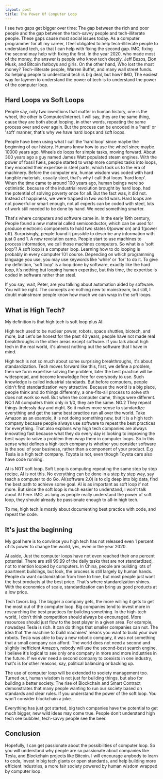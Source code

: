 ```yaml
---
layout: post
title: The Power Of Computer Loop
---
```


I see two gaps get bigger over time: The gap between the rich and poor people and the gap between the tech-savvy people and tech-illiterate people. These gaps cause most social issues today. As a computer programmer for all my career, I feel obligated to help tech-illiterate people to understand tech, so that I can help with fixing the second gap. IMO, fixing the second may help with fixing the first. In the year 2020, who made most of the money, the answer is people who know tech deeply, Jeff Bezos, Elon Musk, and Bitcoin fanboys and girls. On the other hand, Who lost the most money? Tech-illiterate people, Warren Buffet, and many wall street funds. So helping people to understand tech is big deal, but how? IMO, The easiest way for laymen to understand the power of tech is to understand the power of the computer loop. 

## Hard Loops vs Soft Loops
People say, only two inventions that matter in human history, one is the wheel, the other is Computer/Internet. I will say, they are the same thing, cause they are both about looping, in other words, repeating the same process over and over again. But the process can be encoded in a 'hard' or 'soft' manner, that's why we have hard loops and soft loops.

People have been using what I call the 'hard loop' since maybe the beginning of our history. Humans know how to use the wheel since maybe 10000 years ago. Wheels do loops for simple tasks, moving forward. About 300 years ago a guy named James Watt populated steam engines. With the power of fossil fuels, people started to wrap more complex tasks into loops, they encoded their expertise in steel parts, which took us to the era of machinery. Before the computer era, human wisdom was coded with hard tangible materials, usually steel, that's why I call that loops 'hard loop'. When the time came to around 100 years ago, human beings were so optimistic, because of the industrial revolution brought by hard loop, had the potential of solving poverty once for all. But the fact was, it did not. Instead of happiness, we were trapped in two world wars. Hard loops are not powerful or smart enough, not all experts can be coded with steel, lots of work still needed to be done by hand. We need something smarter.

That's where computers and software came in. In the early 19th century, People found a new material called semiconductor, which can be used for produce electronic components to hold two states 0(power on) and 1(power off). Surprisingly, people found it possible to describe any information with just 0 and 1. A new revolution came. People start to use machines to process information, we call those machines computers. So what is a 'soft loop'? A soft loop is a computer loop. Learning how to do looping is probably in every computer 101 course. Depending on which programming language you use, you may use keywords like 'while' or 'for' to do it. To give my definition, 'soft loop' is a loop done by software, exactly like the hard loop, it's nothing but looping human expertise, but this time, the expertise is coded in software rather than steel.

If you say, wait, Peter, are you talking about automation aided by software. You will be right. The concepts are nothing new to mainstream, but still, I doubt mainstream people know how much we can wrap in the soft loops.

## What is High Tech?
My definition is that high tech is soft loop plus AI.

High tech used to be nuclear power, robots, space shuttles, biotech, and more, but Let's be honest for the past 40 years, people have not made real breakthroughs in the other areas except software. If you talk about high tech in the real world, it's almost nothing but the software that I have in mind.

High tech is not so much about some surprising breakthroughs, it's about standardization. Tech moves forward like this, first, we define a problem, then we form expertise solving the problem, later the best practice will be widespread, and become knowledge free for everybody to use. Such knowledge is called industrial standards. But before computers, people didn't find standardization very attractive. Because the world is a big place, people think and do things differently, a one-fits-all process to solve sth does not work so well. But when the computer came, things were different. NO.1 All computers think only in 1/0, they are the same. NO.2 They repeat things tirelessly day and night. So it makes more sense to standardize everything and get the same best practice run all over the world. Take Amazon as an example, it is not doing something new, but it is a high tech company because people always use software to repeat the best practices for everything. That also explains why high tech companies are always innovating fast because what they do every day is looking to improving the best ways to solve a problem then wrap them in computer loops. So In this sense what defines a high-tech company is whether you consider software is the soul of your business, rather than a component of your product. E.g Tesla is a high tech company. Toyota is not, even though Toyota cars also have code running.

AI is NOT soft loop. Soft Loop is computing repeating the same step by step recipe, AI is not this. No everything can be done in a step by step way, say teach a computer to do Go. AI(software 2.0) is to dig deep into big data, find the best path to achieve some goal. AI is as important as soft loop if not more. But since the soft loop is much easier to understand, I won't talk about AI here. IMO, as long as people really understand the power of soft loop, they should already be passionate enough to all-in high tech.

To me, high tech is mostly about documenting best practice with code, and repeat the code. 

## It's just the beginning
My goal here is to convince you high tech has not released even 1 percent of its power to change the world, yes, even in the year 2020.

AI aside, Just the computer loops have not even reached their one percent potential. There are still 99.99 of the daily tasks that are not standardized, not to mention looped by computers. In China, people are building lots of apartment buildings, but look, the process is still largely by human hands. People do want customization from time to time, but most people just want the best products at the best price. That's where standardization shines. With the economics of scale, standardization can bring us good products at a low price.

Tech favors big. The bigger a company gets, the more willing it gets to get the most out of the computer loop. Big companies tend to invest more in researching the best practices for building something. In the high-tech world, I don't think competition should always be encouraged. More resources should just flow to the best player in a given area. For example, nowadays Tesla is rich. It can do things that smaller companies can not. The idea that 'the machine to build machines' means you want to build your own robots. Tesla was able to buy a new robotic company, it was not something that a small company can afford. The world does not need a second and slightly inefficient Amazon, nobody will use the second-best search engine. I believe it's logical to see only one company in more and more industries in the future. If we ever need a second company to coexists in one industry, that's is for other reasons, say, political balancing or backing up.

The use of computer loop will be extended to society management too. Turned out, human wisdom is not just for building things, but also for building a better society. The rise of Blockchain and Smart Contract demonstrates that many people wanting to run our society based on standards and clear rules. If you understand the power of the soft loop. You won't consider blockchain a joke.

Everything has just got started, big tech companies have the potential to get much bigger, new wild ideas may come true. People don't understand high tech see bubbles, tech-savvy people see the beer.

## Conclusion

Hopefully, I can get passionate about the possibilities of computer loop. So you will understand why people are so passionate about companies like Tesla, and Blockchain projects like Bitcoin. I will encourage anybody to learn to code, invest in big tech giants or open standards, and help building more efficient industries, a more fair society powered by human wisdom wrapped by computer loop. 
